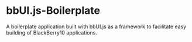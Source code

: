 bbUI.js-Boilerplate
===================

A boilerplate application built with bbUI.js as a framework to facilitate easy building of BlackBerry10 applications.